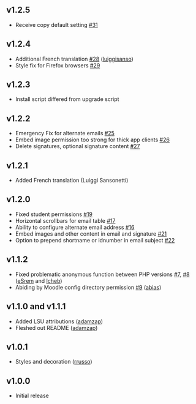 ## v1.2.5

- Receive copy default setting [#31][31]

[31]: https://github.com/lsuits/quickmail/issues/31

## v1.2.4

- Additional French translation [#28][28] ([luiggisanso][luiggisanso])
- Style fix for Firefox browsers [#29][29]

[28]: https://github.com/lsuits/quickmail/pull/28
[29]: https://github.com/lsuits/quickmail/issues/29
[luiggisanso]: https://github.com/luiggisanso

## v1.2.3

- Install script differed from upgrade script

## v1.2.2

- Emergency Fix for alternate emails [#25][25]
- Embed image permission too strong for thick app clients [#26][26]
- Delete signatures, optional signature content [#27][27]

[25]: https://github.com/lsuits/quickmail/issues/25
[26]: https://github.com/lsuits/quickmail/issues/26
[27]: https://github.com/lsuits/quickmail/issues/27

## v1.2.1

- Added French translation (Luiggi Sansonetti)

## v1.2.0

- Fixed student permissions [#19][19]
- Horizontal scrollbars for email table [#17][17]
- Ability to configure alternate email address [#16][16]
- Embed images and other content in email and signature [#21][21]
- Option to prepend shortname or idnumber in email subject [#22][22]

[22]: https://github.com/lsuits/quickmail/pull/22
[21]: https://github.com/lsuits/quickmail/pull/21
[16]: https://github.com/lsuits/quickmail/pull/16
[19]: https://github.com/lsuits/quickmail/pull/19
[17]: https://github.com/lsuits/quickmail/pull/17

## v1.1.2

- Fixed problematic anonymous function between PHP versions [#7][7], [#8][8] ([eSrem][eSrem] and [Icheb][Icheb])
- Abiding by Moodle config directory permission [#9][9] ([abias][abias])

[7]: https://github.com/lsuits/quickmail/issues/7
[8]: https://github.com/lsuits/quickmail/issues/8
[9]: https://github.com/lsuits/quickmail/issues/9

[eSrem]: https://github.com/eSrem
[Icheb]: https://github.com/Icheb
[abias]: https://github.com/abias

## v1.1.0 and v1.1.1

- Added LSU attributions ([adamzap][adamzap])
- Fleshed out README ([adamzap][adamzap])

[adamzap]: https://github.com/adamzap

## v1.0.1

- Styles and decoration ([rrusso][rrusso])

[rrusso]: https://github.com/rrusso

## v1.0.0

- Initial release
